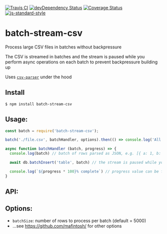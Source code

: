 [![Travis CI](https://travis-ci.org/alanclarke/batch-stream-csv.svg?branch=master)](https://travis-ci.org/alanclarke/batch-stream-csv)
[![devDependency Status](https://david-dm.org/alanclarke/batch-stream-csv/dev-status.svg)](https://david-dm.org/alanclarke/batch-stream-csv#info=devDependencies)
[![Coverage Status](https://coveralls.io/repos/github/alanclarke/batch-stream-csv/badge.svg?branch=master)](https://coveralls.io/github/alanclarke/batch-stream-csv?branch=master)
[![js-standard-style](https://img.shields.io/badge/code%20style-standard-brightgreen.svg)](http://standardjs.com/)


# batch-stream-csv

Process large CSV files in batches without backpressure

The CSV is streamed in batches and the stream is paused while you perform async operations on each batch to prevent backpressure building up

Uses [`csv-parser`](https://github.com/mafintosh/csv-parser) under the hood

## Install

```
$ npm install batch-stream-csv
```

## Usage:

```js
const batch = require('batch-stream-csv');

batch('./file.csv', batchHandler, options).then(() => console.log('All done!'))

async function batchHandler (batch, progress) => {
  console.log(batch) // batch of rows parsed as JSON, e.g. [{ a: 1, b: 2 }, {  a: 2, b: 3 }]

  await db.batchInsert('table', batch) // the stream is paused while you do your inserts

  console.log(`${progress * 100}% complete`) // progress value can be fed into a progress bar
}
````

## API:

## Options:
- `batchSize`: number of rows to process per batch (default = 5000)
- ...see https://github.com/mafintosh/ for other options
